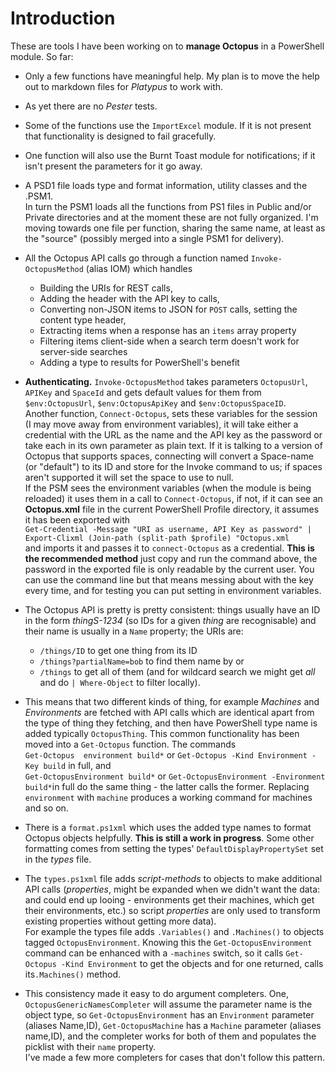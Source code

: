 Introduction
============

These are tools I have been working on to **manage Octopus** in a PowerShell module. So far: 

*   Only a few functions have meaningful help. My plan is to move the  help out to markdown files for *Platypus* to work with. 
*   As yet there are no *Pester* tests.
*   Some of the functions use the `ImportExcel` module. If it is not present that functionality is designed to fail gracefully.
*   One function will also use the Burnt Toast module for notifications; if it isn't present the parameters for it go away.
*   A PSD1 file loads type and format information, utility classes and the .PSM1.    
    In turn the PSM1 loads all the functions from PS1 files in Public and/or Private directories and at
    the moment these are not fully organized. I'm moving towards one file per function, sharing the same name, 
    at least as the  "source" (possibly merged into a single PSM1 for delivery). 

*   All the Octopus API calls go through a function named `Invoke-OctopusMethod`
    (alias IOM) which handles 
    -  Building the URIs for REST calls, 
    -  Adding the header with the API key to calls, 
    -  Converting non-JSON items to JSON for `POST` calls, setting the content type header, 
    -  Extracting items when a response has an `items` array property
    -  Filtering items client-side when a search term doesn't work for server-side searches
    -  Adding a type to results for PowerShell's benefit

*   **Authenticating.** `Invoke-OctopusMethod` takes parameters `OctopusUrl`, 
    `APIKey` and `SpaceId` and gets default values for them from
    `$env:OctopusUrl`, `$env:OctopusApiKey` and `$env:OctopusSpaceID`.    
    Another function, `Connect-Octopus`, sets these variables for the session (I may move away from environment variables), 
    it will take either a credential with the URL as the name and the API key as the password or take each in its own parameter as plain text. 
    If it is talking to a version of Octopus that supports spaces, connecting will convert a Space-name (or "default") to its ID and store for the Invoke command to us; if spaces aren't supported it will set the space to use to null.    
    If the PSM sees the environment variables (when the module is being reloaded) it 
    uses them in a call to `Connect-Octopus`, if not, if it can see an **Octopus.xml** file in 
    the current PowerShell Profile directory, it assumes it has been exported with     
    `Get-Credential -Message "URI as username, API Key as password" | Export-Clixml (Join-path (split-path $profile) "Octopus.xml`    
    and imports it and passes it to `connect-Octopus` as a credential. **This is the recommended method** just copy and run the command above, 
    the password in the exported file is only readable by the current user. You can use the command line but that means messing about with the key every time, and for testing you can put setting in environment variables. 

*   The Octopus API is pretty is pretty consistent: things usually have an ID in
    the form _thingS-1234_ (so IDs for a given *thing* are recognisable) and their name is usually in a `Name` property; the URIs are:
    -  `/things/ID` to get one thing from its ID
    -  `/things?partialName=bob` to find them name by or
    -  `/things` to get all of them
        (and for wildcard search we might get _all_ and do `| Where-Object` to filter locally).    
* This means that two different kinds of thing, for example _Machines_ and _Environments_ are fetched with API calls which are identical apart from the type of thing they fetching, and then have PowerShell type name is added typically `OctopusThing`. This common functionality has been moved into a `Get-Octopus` function. The commands    
    `Get-Octopus  environment build*` or `Get-Octopus -Kind Environment -Key build` in full, and    
    `Get-OctopusEnvironment build*` or  `Get-OctopusEnvironment -Environment build*`in full  do the same thing - the latter calls the former. Replacing `environment` with `machine` produces a working command for machines and so on. 

*   There is a `format.ps1xml` which uses the added type names to format Octopus
    objects helpfully. **This is still a work in progress**.
    Some other formatting comes from setting the types'
    `DefaultDisplayPropertySet` set in the *types* file.

*   The `types.ps1xml` file adds *script-methods* to objects to make additional
    API calls (*properties*, might be expanded when we didn't want the data:
    and could end up looing - environments get their machines, which get their environments, etc.) so script *properties* are only used to transform existing properties 
    without getting more data).    
    For example the types file adds `.Variables()` 
    and `.Machines()` to objects tagged `OctopusEnvironment`. Knowing this the  `Get-OctopusEnvironment` command can be enhanced with a `-machines` switch, so it calls `Get-Octopus -Kind Environment` to get the objects and for one returned, calls its`.Machines()` method.

*   This consistency made it easy to do argument completers. One,
    `OctopusGenericNamesCompleter` will assume the parameter name is the object type, so `Get-OctopusEnvironment` has an `Environment` parameter (aliases Name,ID),
    `Get-OctopusMachine` has a `Machine` parameter (aliases name,ID), and the completer works for both of them and populates the picklist with their `name` property.   
    I've made a few more completers for cases that don't follow this pattern.